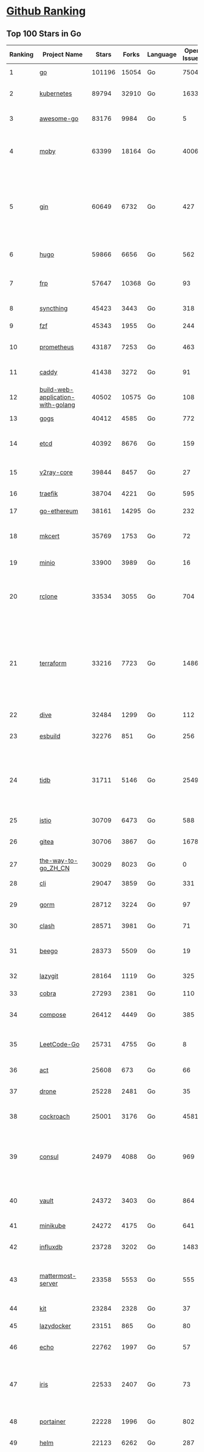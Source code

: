 [Github Ranking](../README.md)
==========

## Top 100 Stars in Go

| Ranking | Project Name | Stars | Forks | Language | Open Issues | Description | Last Commit |
| ------- | ------------ | ----- | ----- | -------- | ----------- | ----------- | ----------- |
| 1 | [go](https://github.com/golang/go) | 101196 | 15054 | Go | 7504 | The Go programming language | 2022-07-01T05:28:09Z |
| 2 | [kubernetes](https://github.com/kubernetes/kubernetes) | 89794 | 32910 | Go | 1633 | Production-Grade Container Scheduling and Management | 2022-07-01T10:39:00Z |
| 3 | [awesome-go](https://github.com/avelino/awesome-go) | 83176 | 9984 | Go | 5 | A curated list of awesome Go frameworks, libraries and software | 2022-06-30T13:19:51Z |
| 4 | [moby](https://github.com/moby/moby) | 63399 | 18164 | Go | 4006 | Moby Project - a collaborative project for the container ecosystem to assemble container-based systems | 2022-07-01T11:09:20Z |
| 5 | [gin](https://github.com/gin-gonic/gin) | 60649 | 6732 | Go | 427 | Gin is a HTTP web framework written in Go (Golang). It features a Martini-like API with much better performance -- up to 40 times faster. If you need smashing performance, get yourself some Gin. | 2022-07-01T09:38:32Z |
| 6 | [hugo](https://github.com/gohugoio/hugo) | 59866 | 6656 | Go | 562 | The world’s fastest framework for building websites. | 2022-07-01T09:16:29Z |
| 7 | [frp](https://github.com/fatedier/frp) | 57647 | 10368 | Go | 93 | A fast reverse proxy to help you expose a local server behind a NAT or firewall to the internet. | 2022-06-27T09:12:00Z |
| 8 | [syncthing](https://github.com/syncthing/syncthing) | 45423 | 3443 | Go | 318 | Open Source Continuous File Synchronization | 2022-07-01T07:01:14Z |
| 9 | [fzf](https://github.com/junegunn/fzf) | 45343 | 1955 | Go | 244 | :cherry_blossom: A command-line fuzzy finder | 2022-07-01T07:32:37Z |
| 10 | [prometheus](https://github.com/prometheus/prometheus) | 43187 | 7253 | Go | 463 | The Prometheus monitoring system and time series database. | 2022-07-01T10:37:02Z |
| 11 | [caddy](https://github.com/caddyserver/caddy) | 41438 | 3272 | Go | 91 | Fast, multi-platform web server with automatic HTTPS | 2022-06-29T04:43:59Z |
| 12 | [build-web-application-with-golang](https://github.com/astaxie/build-web-application-with-golang) | 40502 | 10575 | Go | 108 | A golang ebook intro how to build a web with golang | 2022-05-30T19:50:00Z |
| 13 | [gogs](https://github.com/gogs/gogs) | 40412 | 4585 | Go | 772 | Gogs is a painless self-hosted Git service | 2022-06-27T12:30:17Z |
| 14 | [etcd](https://github.com/etcd-io/etcd) | 40392 | 8676 | Go | 159 | Distributed reliable key-value store for the most critical data of a distributed system | 2022-07-01T06:08:35Z |
| 15 | [v2ray-core](https://github.com/v2ray/v2ray-core) | 39844 | 8457 | Go | 27 | A platform for building proxies to bypass network restrictions. | 2022-06-30T03:02:20Z |
| 16 | [traefik](https://github.com/traefik/traefik) | 38704 | 4221 | Go | 595 | The Cloud Native Application Proxy | 2022-06-30T22:59:28Z |
| 17 | [go-ethereum](https://github.com/ethereum/go-ethereum) | 38161 | 14295 | Go | 232 | Official Go implementation of the Ethereum protocol | 2022-07-01T11:38:43Z |
| 18 | [mkcert](https://github.com/FiloSottile/mkcert) | 35769 | 1753 | Go | 72 | A simple zero-config tool to make locally trusted development certificates with any names you'd like. | 2022-06-22T00:33:41Z |
| 19 | [minio](https://github.com/minio/minio) | 33900 | 3989 | Go | 16 | Multi-Cloud :cloud: Object Storage  | 2022-07-01T10:36:28Z |
| 20 | [rclone](https://github.com/rclone/rclone) | 33534 | 3055 | Go | 704 | "rsync for cloud storage" - Google Drive, S3, Dropbox, Backblaze B2, One Drive, Swift, Hubic, Wasabi, Google Cloud Storage, Yandex Files | 2022-07-01T08:49:24Z |
| 21 | [terraform](https://github.com/hashicorp/terraform) | 33216 | 7723 | Go | 1486 | Terraform enables you to safely and predictably create, change, and improve infrastructure. It is an open source tool that codifies APIs into declarative configuration files that can be shared amongst team members, treated as code, edited, reviewed, and versioned. | 2022-07-01T06:54:34Z |
| 22 | [dive](https://github.com/wagoodman/dive) | 32484 | 1299 | Go | 112 | A tool for exploring each layer in a docker image | 2022-06-26T22:32:33Z |
| 23 | [esbuild](https://github.com/evanw/esbuild) | 32276 | 851 | Go | 256 | An extremely fast JavaScript and CSS bundler and minifier | 2022-07-01T07:11:20Z |
| 24 | [tidb](https://github.com/pingcap/tidb) | 31711 | 5146 | Go | 2549 | TiDB is an open-source, cloud-native, distributed, MySQL-Compatible database for elastic scale and real-time analytics. Try free: https://tidbcloud.com/free-trial | 2022-07-01T11:46:39Z |
| 25 | [istio](https://github.com/istio/istio) | 30709 | 6473 | Go | 588 | Connect, secure, control, and observe services. | 2022-07-01T10:59:49Z |
| 26 | [gitea](https://github.com/go-gitea/gitea) | 30706 | 3867 | Go | 1678 | Git with a cup of tea, painless self-hosted git service | 2022-07-01T11:38:04Z |
| 27 | [the-way-to-go_ZH_CN](https://github.com/unknwon/the-way-to-go_ZH_CN) | 30029 | 8023 | Go | 0 | 《The Way to Go》中文译本，中文正式名《Go 入门指南》 | 2022-06-25T10:18:10Z |
| 28 | [cli](https://github.com/cli/cli) | 29047 | 3859 | Go | 331 | GitHub’s official command line tool | 2022-06-29T19:29:52Z |
| 29 | [gorm](https://github.com/go-gorm/gorm) | 28712 | 3224 | Go | 97 | The fantastic ORM library for Golang, aims to be developer friendly | 2022-07-01T07:24:37Z |
| 30 | [clash](https://github.com/Dreamacro/clash) | 28571 | 3981 | Go | 71 | A rule-based tunnel in Go. | 2022-07-01T07:42:10Z |
| 31 | [beego](https://github.com/beego/beego) | 28373 | 5509 | Go | 19 | beego is an open-source, high-performance web framework for the Go programming language. | 2022-06-30T01:40:45Z |
| 32 | [lazygit](https://github.com/jesseduffield/lazygit) | 28164 | 1119 | Go | 325 | simple terminal UI for git commands | 2022-07-01T07:22:19Z |
| 33 | [cobra](https://github.com/spf13/cobra) | 27293 | 2381 | Go | 110 | A Commander for modern Go CLI interactions | 2022-06-28T21:19:34Z |
| 34 | [compose](https://github.com/docker/compose) | 26412 | 4449 | Go | 385 | Define and run multi-container applications with Docker | 2022-07-01T09:22:07Z |
| 35 | [LeetCode-Go](https://github.com/halfrost/LeetCode-Go) | 25731 | 4755 | Go | 8 | ✅ Solutions to LeetCode by Go, 100% test coverage, runtime beats 100% / LeetCode 题解 | 2022-06-30T23:57:33Z |
| 36 | [act](https://github.com/nektos/act) | 25608 | 673 | Go | 66 | Run your GitHub Actions locally 🚀 | 2022-07-01T06:16:52Z |
| 37 | [drone](https://github.com/harness/drone) | 25228 | 2481 | Go | 35 | Drone is a Container-Native, Continuous Delivery Platform | 2022-06-21T10:11:48Z |
| 38 | [cockroach](https://github.com/cockroachdb/cockroach) | 25001 | 3176 | Go | 4581 | CockroachDB - the open source, cloud-native distributed SQL database. | 2022-07-01T11:47:17Z |
| 39 | [consul](https://github.com/hashicorp/consul) | 24979 | 4088 | Go | 969 | Consul is a distributed, highly available, and data center aware solution to connect and configure applications across dynamic, distributed infrastructure. | 2022-07-01T05:12:19Z |
| 40 | [vault](https://github.com/hashicorp/vault) | 24372 | 3403 | Go | 864 | A tool for secrets management, encryption as a service, and privileged access management | 2022-07-01T11:34:42Z |
| 41 | [minikube](https://github.com/kubernetes/minikube) | 24272 | 4175 | Go | 641 | Run Kubernetes locally | 2022-07-01T07:04:34Z |
| 42 | [influxdb](https://github.com/influxdata/influxdb) | 23728 | 3202 | Go | 1483 | Scalable datastore for metrics, events, and real-time analytics | 2022-06-30T20:00:08Z |
| 43 | [mattermost-server](https://github.com/mattermost/mattermost-server) | 23358 | 5553 | Go | 555 | Mattermost is an open source platform for secure collaboration across the entire software development lifecycle. | 2022-06-30T21:39:42Z |
| 44 | [kit](https://github.com/go-kit/kit) | 23284 | 2328 | Go | 37 | A standard library for microservices. | 2022-06-30T11:17:34Z |
| 45 | [lazydocker](https://github.com/jesseduffield/lazydocker) | 23151 | 865 | Go | 80 | The lazier way to manage everything docker | 2022-06-28T13:09:10Z |
| 46 | [echo](https://github.com/labstack/echo) | 22762 | 1997 | Go | 57 | High performance, minimalist Go web framework | 2022-06-29T14:04:44Z |
| 47 | [iris](https://github.com/kataras/iris) | 22533 | 2407 | Go | 73 | The fastest HTTP/2 Go Web Framework. Minimum resources, better performance. Iris is environmentally friendly :leaves:  \| 谢谢 \| | 2022-07-01T08:01:26Z |
| 48 | [portainer](https://github.com/portainer/portainer) | 22228 | 1996 | Go | 802 | Making Docker and Kubernetes management easy. | 2022-07-01T09:35:30Z |
| 49 | [helm](https://github.com/helm/helm) | 22123 | 6262 | Go | 287 | The Kubernetes Package Manager | 2022-07-01T07:22:20Z |
| 50 | [nps](https://github.com/ehang-io/nps) | 21945 | 4034 | Go | 323 | 一款轻量级、高性能、功能强大的内网穿透代理服务器。支持tcp、udp、socks5、http等几乎所有流量转发，可用来访问内网网站、本地支付接口调试、ssh访问、远程桌面，内网dns解析、内网socks5代理等等……，并带有功能强大的web管理端。a lightweight, high-performance, powerful intranet penetration proxy server, with a powerful web management terminal. | 2022-05-26T07:41:46Z |
| 51 | [hub](https://github.com/github/hub) | 21868 | 2317 | Go | 225 | A command-line tool that makes git easier to use with GitHub. | 2022-04-04T13:16:50Z |
| 52 | [ngrok](https://github.com/inconshreveable/ngrok) | 21883 | 4046 | Go | 293 | Introspected tunnels to localhost | 2022-05-17T08:00:28Z |
| 53 | [nvm-windows](https://github.com/coreybutler/nvm-windows) | 21882 | 2298 | Go | 68 | A node.js version management utility for Windows. Ironically written in Go. | 2022-05-28T15:04:43Z |
| 54 | [faas](https://github.com/openfaas/faas) | 21750 | 1770 | Go | 31 | OpenFaaS - Serverless Functions Made Simple | 2022-06-29T10:35:15Z |
| 55 | [nsq](https://github.com/nsqio/nsq) | 21546 | 2730 | Go | 53 | A realtime distributed messaging platform | 2022-06-10T06:59:15Z |
| 56 | [photoprism](https://github.com/photoprism/photoprism) | 21125 | 1166 | Go | 289 | AI-Powered Photos App for the Decentralized Web 🌈💎✨ | 2022-07-01T11:51:11Z |
| 57 | [logrus](https://github.com/sirupsen/logrus) | 20797 | 2144 | Go | 7 | Structured, pluggable logging for Go. | 2022-06-16T07:52:31Z |
| 58 | [docker_practice](https://github.com/yeasy/docker_practice) | 20739 | 5324 | Go | 3 | Learn and understand Docker&Container technologies, with real DevOps practice! | 2022-06-14T06:37:36Z |
| 59 | [fiber](https://github.com/gofiber/fiber) | 20732 | 1053 | Go | 33 | ⚡️ Express inspired web framework written in Go | 2022-07-01T07:28:31Z |
| 60 | [k3s](https://github.com/k3s-io/k3s) | 20342 | 1798 | Go | 360 | Lightweight Kubernetes | 2022-07-01T07:08:15Z |
| 61 | [rancher](https://github.com/rancher/rancher) | 19389 | 2587 | Go | 2063 | Complete container management platform | 2022-07-01T00:49:37Z |
| 62 | [go-patterns](https://github.com/tmrts/go-patterns) | 19439 | 1813 | Go | 13 | Curated list of Go design patterns, recipes and idioms | 2022-06-11T02:58:08Z |
| 63 | [go-zero](https://github.com/zeromicro/go-zero) | 18825 | 2726 | Go | 58 | A cloud-native Go microservices framework with cli tool for productivity. | 2022-07-01T11:53:56Z |
| 64 | [delve](https://github.com/go-delve/delve) | 18709 | 1900 | Go | 108 | Delve is a debugger for the Go programming language. | 2022-06-28T13:27:16Z |
| 65 | [go-micro](https://github.com/asim/go-micro) | 18592 | 2130 | Go | 77 | A Go microservices framework | 2022-07-01T10:37:18Z |
| 66 | [cli](https://github.com/urfave/cli) | 18598 | 1577 | Go | 136 | A simple, fast, and fun package for building command line apps in Go | 2022-06-25T14:16:49Z |
| 67 | [dapr](https://github.com/dapr/dapr) | 18424 | 1428 | Go | 279 | Dapr is a portable, event-driven, runtime for building distributed applications across cloud and edge. | 2022-06-30T22:35:38Z |
| 68 | [kratos](https://github.com/go-kratos/kratos) | 18223 | 3504 | Go | 55 | Your ultimate Go microservices framework for the cloud-native era. | 2022-07-01T05:47:45Z |
| 69 | [dgraph](https://github.com/dgraph-io/dgraph) | 18175 | 1370 | Go | 20 | Native GraphQL Database with graph backend | 2022-06-30T18:40:17Z |
| 70 | [lux](https://github.com/iawia002/lux) | 18147 | 2189 | Go | 367 | 👾 Fast and simple video download library and CLI tool written in Go | 2022-06-02T07:17:31Z |
| 71 | [fasthttp](https://github.com/valyala/fasthttp) | 17942 | 1507 | Go | 36 | Fast HTTP package for Go. Tuned for high performance. Zero memory allocations in hot paths. Up to 10x faster than net/http | 2022-07-01T09:56:53Z |
| 72 | [learn-go-with-tests](https://github.com/quii/learn-go-with-tests) | 17868 | 2332 | Go | 23 | Learn Go with test-driven development | 2022-06-20T17:41:46Z |
| 73 | [harbor](https://github.com/goharbor/harbor) | 17736 | 4111 | Go | 911 | An open source trusted cloud native registry project that stores, signs, and scans content. | 2022-07-01T06:52:47Z |
| 74 | [fyne](https://github.com/fyne-io/fyne) | 17541 | 963 | Go | 394 | Cross platform GUI in Go inspired by Material Design | 2022-06-30T21:43:22Z |
| 75 | [websocket](https://github.com/gorilla/websocket) | 17459 | 2920 | Go | 27 | A fast, well-tested and widely used WebSocket implementation for Go. | 2022-06-21T17:54:14Z |
| 76 | [advanced-go-programming-book](https://github.com/chai2010/advanced-go-programming-book) | 17277 | 2981 | Go | 52 | :books: 《Go语言高级编程》开源图书，涵盖CGO、Go汇编语言、RPC实现、Protobuf插件实现、Web框架实现、分布式系统等高阶主题(完稿) | 2022-06-16T15:54:04Z |
| 77 | [restic](https://github.com/restic/restic) | 17140 | 1163 | Go | 388 | Fast, secure, efficient backup program | 2022-06-30T13:28:54Z |
| 78 | [v2ray-core](https://github.com/v2fly/v2ray-core) | 17015 | 2893 | Go | 38 | A platform for building proxies to bypass network restrictions. | 2022-06-29T22:08:32Z |
| 79 | [testify](https://github.com/stretchr/testify) | 16902 | 1268 | Go | 234 | A toolkit with common assertions and mocks that plays nicely with the standard library | 2022-06-30T14:28:32Z |
| 80 | [k9s](https://github.com/derailed/k9s) | 16909 | 1063 | Go | 275 | 🐶 Kubernetes CLI To Manage Your Clusters In Style! | 2022-06-30T18:05:03Z |
| 81 | [restic](https://github.com/restic/restic) | 17140 | 1163 | Go | 388 | Fast, secure, efficient backup program | 2022-06-30T13:28:54Z |
| 82 | [v2ray-core](https://github.com/v2fly/v2ray-core) | 17015 | 2893 | Go | 38 | A platform for building proxies to bypass network restrictions. | 2022-06-29T22:08:32Z |
| 83 | [testify](https://github.com/stretchr/testify) | 16902 | 1268 | Go | 234 | A toolkit with common assertions and mocks that plays nicely with the standard library | 2022-06-30T14:28:32Z |
| 84 | [k9s](https://github.com/derailed/k9s) | 16909 | 1063 | Go | 275 | 🐶 Kubernetes CLI To Manage Your Clusters In Style! | 2022-06-30T18:05:03Z |
| 85 | [k6](https://github.com/grafana/k6) | 16995 | 879 | Go | 332 | A modern load testing tool, using Go and JavaScript - https://k6.io | 2022-06-30T15:14:36Z |
| 86 | [mux](https://github.com/gorilla/mux) | 16879 | 1544 | Go | 6 | A powerful HTTP router and URL matcher for building Go web servers with 🦍 | 2022-06-26T11:46:01Z |
| 87 | [colly](https://github.com/gocolly/colly) | 16879 | 1424 | Go | 129 | Elegant Scraper and Crawler Framework for Golang | 2022-04-28T05:47:35Z |
| 88 | [gotty](https://github.com/yudai/gotty) | 16745 | 1298 | Go | 98 | Share your terminal as a web application | 2022-06-14T08:44:37Z |
| 89 | [loki](https://github.com/grafana/loki) | 16377 | 2035 | Go | 349 | Like Prometheus, but for logs. | 2022-07-01T09:30:33Z |
| 90 | [filebrowser](https://github.com/filebrowser/filebrowser) | 16350 | 2057 | Go | 181 | 📂 Web File Browser | 2022-06-13T14:13:11Z |
| 91 | [grpc-go](https://github.com/grpc/grpc-go) | 16324 | 3632 | Go | 121 | The Go language implementation of gRPC. HTTP/2 based RPC | 2022-06-30T22:56:54Z |
| 92 | [websocketd](https://github.com/joewalnes/websocketd) | 16265 | 975 | Go | 35 | Turn any program that uses STDIN/STDOUT into a WebSocket server. Like inetd, but for WebSockets.  | 2022-02-16T15:00:22Z |
| 93 | [zap](https://github.com/uber-go/zap) | 16229 | 1163 | Go | 80 | Blazing fast, structured, leveled logging in Go. | 2022-06-23T16:13:51Z |
| 94 | [xbar](https://github.com/matryer/xbar) | 16153 | 641 | Go | 112 | Put the output from any script or program into your macOS Menu Bar (the BitBar reboot) | 2022-06-13T10:23:41Z |
| 95 | [jaeger](https://github.com/jaegertracing/jaeger) | 15970 | 1923 | Go | 318 | CNCF Jaeger, a Distributed Tracing Platform | 2022-06-30T13:07:41Z |
| 96 | [goreplay](https://github.com/buger/goreplay) | 15684 | 1606 | Go | 238 | GoReplay is an open-source tool for capturing and replaying live HTTP traffic into a test environment in order to continuously test your system with real data. It can be used to increase confidence in code deployments, configuration changes and infrastructure changes. | 2022-06-13T07:04:46Z |
| 97 | [charts](https://github.com/helm/charts) | 15423 | 17237 | Go | 0 | ⚠️(OBSOLETE) Curated applications for Kubernetes | 2022-02-20T14:09:39Z |
| 98 | [Cloudreve](https://github.com/cloudreve/Cloudreve) | 15090 | 2632 | Go | 231 | 🌩支持多家云存储的云盘系统 (Self-hosted file management and sharing system, supports multiple storage providers) | 2022-06-30T04:53:54Z |
| 99 | [ultimate-go](https://github.com/hoanhan101/ultimate-go) | 14825 | 1192 | Go | 0 | The Ultimate Go Study Guide | 2021-09-17T03:31:10Z |
| 100 | [redis](https://github.com/go-redis/redis) | 14764 | 1837 | Go | 132 | Type-safe Redis client for Golang | 2022-06-29T09:55:28Z |

